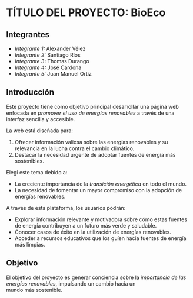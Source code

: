 # TÍTULO DEL PROYECTO: BioEco

## Integrantes
- *Integrante 1:* Alexander Vélez  
- *Integrante 2:* Santiago Ríos  
- *Integrante 3:* Thomas Durango  
- *Integrante 4:* José Cardona  
- *Integrante 5:* Juan Manuel Ortiz  

## Introducción
Este proyecto tiene como objetivo principal desarrollar una página web enfocada en *promover el uso de energías renovables* a través de una interfaz sencilla y accesible. 

La web está diseñada para:
1. Ofrecer información valiosa sobre las energías renovables y su relevancia en la lucha contra el cambio climático.
2. Destacar la necesidad urgente de adoptar fuentes de energía más sostenibles.

Elegí este tema debido a:
- La creciente importancia de la *transición energética* en todo el mundo.
- La necesidad de fomentar un mayor compromiso con la adopción de energías renovables.

A través de esta plataforma, los usuarios podrán:
- Explorar información relevante y motivadora sobre cómo estas fuentes de energía contribuyen a un futuro más verde y saludable.
- Conocer casos de éxito en la utilización de energías renovables.
- Acceder a recursos educativos que los guíen hacia fuentes de energía más limpias.

## Objetivo
El objetivo del proyecto es generar conciencia sobre la *importancia de las energías renovables*, impulsando un cambio hacia un mundo más sostenible.
